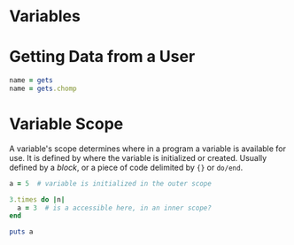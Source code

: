 # Variables

# Getting Data from a User
```ruby
name = gets
name = gets.chomp
```

# Variable Scope

A variable's scope determines where in a program a variable is available for use. It is defined by where the variable is initialized or created. Usually defined by a *block*, or a piece of code delimited by ```{}``` or ```do/end```.

```ruby
a = 5  # variable is initialized in the outer scope

3.times do |n|
  a = 3  # is a accessible here, in an inner scope?
end

puts a
```

